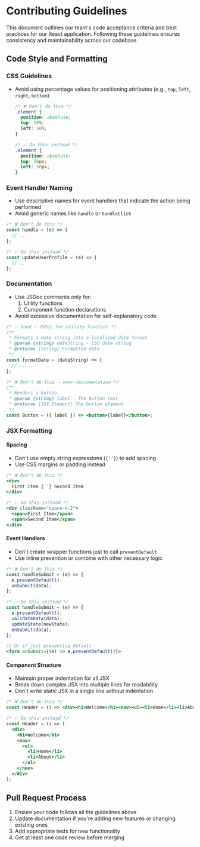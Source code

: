 # Contributing Guidelines

This document outlines our team's code acceptance criteria and best practices for our React application. Following these guidelines ensures consistency and maintainability across our codebase.

## Code Style and Formatting

### CSS Guidelines
- Avoid using percentage values for positioning attributes (e.g., `top`, `left`, `right`, `bottom`)
  ```css
  /* ❌ Don't do this */
  .element {
    position: absolute;
    top: 50%;
    left: 50%;
  }

  /* ✅ Do this instead */
  .element {
    position: absolute;
    top: 50px;
    left: 50px;
  }
  ```

### Event Handler Naming
- Use descriptive names for event handlers that indicate the action being performed
- Avoid generic names like `handle` or `handleClick`

```jsx
/* ❌ Don't do this */
const handle = (e) => {
  // ...
};

/* ✅ Do this instead */
const updateUserProfile = (e) => {
  // ...
};
```

### Documentation
- Use JSDoc comments only for:
  1. Utility functions
  2. Component function declarations
- Avoid excessive documentation for self-explanatory code

```jsx
/* ✅ Good - JSDoc for utility function */
/**
 * Formats a date string into a localized date format
 * @param {string} dateString - ISO date string
 * @returns {string} Formatted date
 */
const formatDate = (dateString) => {
  // ...
};

/* ❌ Don't do this - over-documentation */
/**
 * Renders a button
 * @param {string} label - The button text
 * @returns {JSX.Element} The button element
 */
const Button = ({ label }) => <button>{label}</button>;
```

### JSX Formatting

#### Spacing
- Don't use empty string expressions (`{''}`) to add spacing
- Use CSS margins or padding instead

```jsx
/* ❌ Don't do this */
<div>
  First Item {''} Second Item
</div>

/* ✅ Do this instead */
<div className="space-x-2">
  <span>First Item</span>
  <span>Second Item</span>
</div>
```

#### Event Handlers
- Don't create wrapper functions just to call `preventDefault`
- Use inline prevention or combine with other necessary logic

```jsx
/* ❌ Don't do this */
const handleSubmit = (e) => {
  e.preventDefault();
  onSubmit(data);
};

/* ✅ Do this instead */
const handleSubmit = (e) => {
  e.preventDefault();
  validateData(data);
  updateState(newState);
  onSubmit(data);
};

// Or if just preventing default
<form onSubmit={(e) => e.preventDefault()}>
```

#### Component Structure
- Maintain proper indentation for all JSX
- Break down complex JSX into multiple lines for readability
- Don't write static JSX in a single line without indentation

```jsx
/* ❌ Don't do this */
const Header = () => <div><h1>Welcome</h1><nav><ul><li>Home</li><li>About</li></ul></nav></div>;

/* ✅ Do this instead */
const Header = () => (
  <div>
    <h1>Welcome</h1>
    <nav>
      <ul>
        <li>Home</li>
        <li>About</li>
      </ul>
    </nav>
  </div>
);
```

## Pull Request Process

1. Ensure your code follows all the guidelines above
2. Update documentation if you're adding new features or changing existing ones
3. Add appropriate tests for new functionality
4. Get at least one code review before merging


